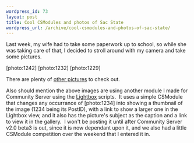 ```yaml
--- 
wordpress_id: 73
layout: post
title: Cool CSModules and photos of Sac State
wordpress_url: /archive/cool-csmodules-and-photos-of-sac-state/
---
```


<p>Last week, my wife had to take some paperwork up to school, so while she was taking care of that, I decided to stroll around with my camera and take some pictures.</p>
<p>[photo:1242] [photo:1232] [photo:1229]</p>
<p>There are plenty of <a href="http://test.qgyen.net/photos/category1065.aspx">other pictures</a> to check out.</p>
<p>Also should mention the above images are using another module I made for Community Server using the <a href="http://www.huddletogether.com/projects/lightbox/">Lightbox</a> scripts.&nbsp; It uses a simple CSModule that changes any occurrance of &#91;photo:1234&#93; into showing a thumbnail of the image (1234 being its PostID), with a link to show a larger one in the Lightbox view, and it also has the picture's subject as the caption and a link to view it in the gallery.&nbsp; I won't be posting it until after Community Server v2.0 beta3 is out, since it is now dependant upon it, and we also had a little CSModule competition over the weekend that I entered it in.</p>
         
